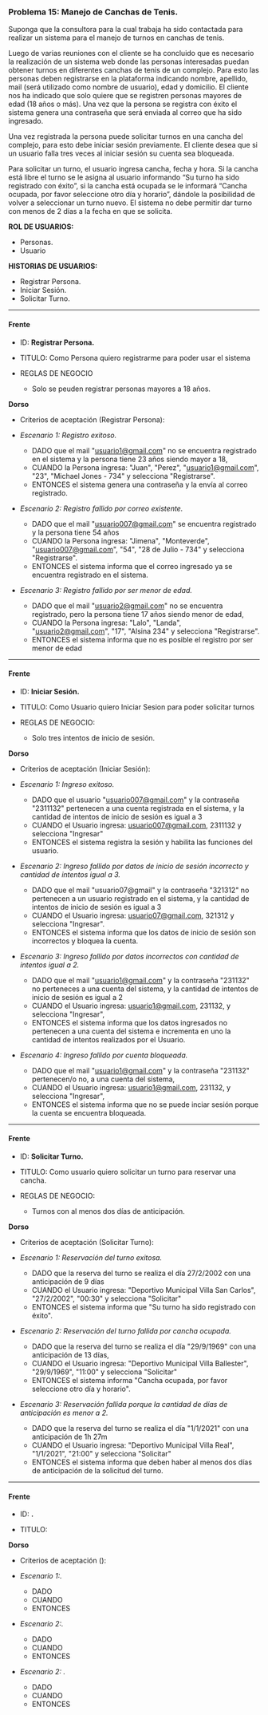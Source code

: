 ### Problema 15: Manejo de Canchas de Tenis.

Suponga que la consultora para la cual trabaja ha sido contactada para realizar un sistema para el manejo de turnos en canchas de tenis.

Luego de varias reuniones con el cliente se ha concluido que es necesario la realización de un sistema web donde las personas interesadas puedan obtener turnos en diferentes canchas de tenis de un complejo. Para esto las personas deben registrarse en la plataforma indicando nombre, apellido, mail (será utilizado como nombre de usuario), edad y domicilio. El cliente nos ha indicado que solo quiere que se registren personas mayores de edad (18 años o más). Una vez que la persona se registra con éxito el sistema genera una contraseña que será enviada al correo que ha sido ingresado.

Una vez registrada la persona puede solicitar turnos en una cancha del complejo, para esto debe iniciar sesión previamente. El cliente desea que si un usuario falla tres veces al iniciar sesión su cuenta sea bloqueada.

Para solicitar un turno, el usuario ingresa cancha, fecha y hora. Si la cancha está libre el turno se le asigna al usuario informando “Su turno ha sido registrado con éxito”, si la cancha está ocupada se le informará “Cancha ocupada, por favor seleccione otro día y horario”, dándole la posibilidad de volver a seleccionar un turno nuevo. El sistema no debe permitir
dar turno con menos de 2 días a la fecha en que se solicita.

**ROL DE USUARIOS:**

- Personas.
- Usuario 

**HISTORIAS DE USUARIOS:**

- Registrar Persona.
- Iniciar Sesión.
- Solicitar Turno.

___

#### Frente
- ID: **Registrar Persona.**

- TITULO: Como Persona quiero registrarme para poder usar el sistema

- REGLAS DE NEGOCIO
	- Solo se peuden registrar personas mayores a 18 años.


**Dorso**

- Criterios de aceptación (Registrar Persona):

- _Escenario 1: Registro exitoso._
	- DADO que el mail "usuario1@gmail.com" no se encuentra registrado en el sistema y la persona tiene 23 años siendo mayor a 18,
	- CUANDO la Persona ingresa: "Juan", "Perez", "usuario1@gmail.com", "23", "Michael Jones - 734" y selecciona "Registrarse".
	- ENTONCES el sistema genera una contraseña y la envía al correo registrado.
	
- _Escenario 2: Registro fallido por correo existente._ 
	- DADO que el mail "usuario007@gmail.com" se encuentra registrado y la persona tiene 54 años
	- CUANDO la Persona ingresa: "Jimena", "Monteverde", "usuario007@gmail.com", "54", "28 de Julio - 734" y selecciona "Registrarse".
	- ENTONCES el sistema informa que el correo ingresado ya se encuentra registrado en el sistema.
	
- _Escenario 3: Registro fallido por ser menor de edad._ 
	- DADO que el mail "usuario2@gmail.com" no se encuentra registrado, pero la persona tiene 17 años siendo menor de edad,
	- CUANDO la Persona ingresa: "Lalo", "Landa", "usuario2@gmail.com", "17", "Alsina 234" y selecciona "Registrarse".
	- ENTONCES el sistema informa que no es posible el registro por ser menor de edad

___

#### Frente
- ID: **Iniciar Sesión.**

- TITULO: Como Usuario quiero Iniciar Sesion para poder solicitar turnos

- REGLAS DE NEGOCIO: 
	- Solo tres intentos de inicio de sesión.


**Dorso**

- Criterios de aceptación (Iniciar Sesión):

- _Escenario 1: Ingreso exitoso._
	- DADO que el usuario "usuario007@gmail.com" y la contraseña "2311132" pertenecen a una cuenta registrada en el sistema, y la cantidad de intentos de inicio de sesión es igual a 3
	- CUANDO el Usuario ingresa: usuario007@gmail.com, 2311132 y selecciona "Ingresar"
	- ENTONCES el sistema registra la sesión y habilita las funciones del usuario.
	
- _Escenario 2: Ingreso fallido por datos de inicio de sesión incorrecto y cantidad de intentos igual a 3._ 
	- DADO que el mail "usuario07@gmail" y la contraseña "321312" no pertenecen a un usuario registrado en el sistema, y la cantidad de intentos de inicio de sesión es igual a 3
	- CUANDO el Usuario ingresa: usuario07@gmail.com, 321312 y selecciona "Ingresar".
	- ENTONCES el sistema informa que los datos de inicio de sesión son incorrectos y bloquea la cuenta.
	
- _Escenario 3: Ingreso fallido por datos incorrectos con cantidad de intentos igual a 2._ 
	- DADO que el mail "usuario1@gmail.com" y la contraseña "231132" no perteneces a una cuenta del sistema, y la cantidad de intentos de inicio de sesión es igual a 2
	- CUANDO el Usuario ingresa: usuario1@gmail.com, 231132, y selecciona "Ingresar",
	- ENTONCES el sistema informa que los datos ingresados no pertenecen a una cuenta del sistema e incrementa en uno la cantidad de intentos realizados por el Usuario.
	
- _Escenario 4: Ingreso fallido por cuenta bloqueada._ 
	- DADO que el mail "usuario1@gmail.com" y la contraseña "231132" pertenecen/o no, a una cuenta del sistema,
	- CUANDO el Usuario ingresa: usuario1@gmail.com, 231132, y selecciona "Ingresar",
	- ENTONCES el sistema informa que no se puede inciar sesión porque la cuenta se encuentra bloqueada.


___

#### Frente
- ID: **Solicitar Turno.**

- TITULO: Como usuario quiero solicitar un turno para reservar una cancha.

- REGLAS DE NEGOCIO:
	- Turnos con al menos dos días de anticipación.


**Dorso**

- Criterios de aceptación (Solicitar Turno):

- _Escenario 1: Reservación del turno exitosa._
	- DADO que la reserva del turno se realiza el día 27/2/2002 con una anticipación de 9 días
	- CUANDO el Usuario ingresa: "Deportivo Municipal Villa San Carlos", "27/2/2002", "00:30" y selecciona "Solicitar"
	- ENTONCES el sistema informa que "Su turno ha sido registrado con éxito".
	
- _Escenario 2: Reservación del turno fallida por cancha ocupada._ 
	- DADO que la reserva del turno se realiza el día "29/9/1969" con una anticipación de 13 días,
	- CUANDO el Usuario ingresa: "Deportivo Municipal Villa Ballester", "29/9/1969", "11:00" y selecciona "Solicitar"
	- ENTONCES el sistema informa "Cancha ocupada, por favor seleccione otro día y horario".
	
- _Escenario 3: Reservación fallida porque la cantidad de días de anticipación es menor a 2._ 
	- DADO que la reserva del turno se realiza el día "1/1/2021" con una anticipación de 1h 27m
	- CUANDO el Usuario ingresa: "Deportivo Municipal Villa Real", "1/1/2021", "21:00" y selecciona "Solicitar"
	- ENTONCES el sistema informa que deben haber al menos dos días de anticipación de la solicitud del turno.


___

#### Frente
- ID: **.**

- TITULO: 


**Dorso**

- Criterios de aceptación ():

- _Escenario 1:._
	- DADO 
	- CUANDO
	- ENTONCES
	
- _Escenario 2:._ 
	- DADO 
	- CUANDO
	- ENTONCES
	
- _Escenario 2: ._ 
	- DADO 
	- CUANDO
	- ENTONCES

